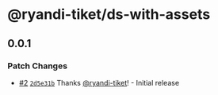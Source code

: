# @ryandi-tiket/ds-with-assets

## 0.0.1

### Patch Changes

- [#2](https://github.com/ryandi-tiket/debug-chunking/pull/2) [`2d5e31b`](https://github.com/ryandi-tiket/debug-chunking/commit/2d5e31b05a88a6c26b4813ffba8c96156287009f) Thanks [@ryandi-tiket](https://github.com/ryandi-tiket)! - Initial release
